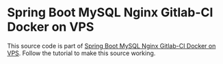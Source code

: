 # Spring Boot MySQL Nginx Gitlab-CI Docker on VPS

This source code is part of [Spring Boot MySQL Nginx Gitlab-CI Docker on VPS]().
Follow the tutorial to make this source working.
